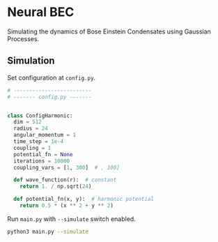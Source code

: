 # Neural BEC

Simulating the dynamics of Bose Einstein Condensates using Gaussian Processes.


## Simulation

Set configuration at `config.py`.

```python
# -------------------------
# ------- config.py ------- 


class ConfigHarmonic:
  dim = 512
  radius = 24
  angular_momentum = 1
  time_step = 1e-4
  coupling = 1
  potential_fn = None
  iterations = 10000
  coupling_vars = [1, 300]  # , 100]

  def wave_function(r):  # constant
    return 1. / np.sqrt(24)

  def potential_fn(x, y):  # harmonic potential
    return 0.5 * (x ** 2 + y ** 2)
```

Run `main.py` with `--simulate` switch enabled.

```bash
python3 main.py --simulate
```
